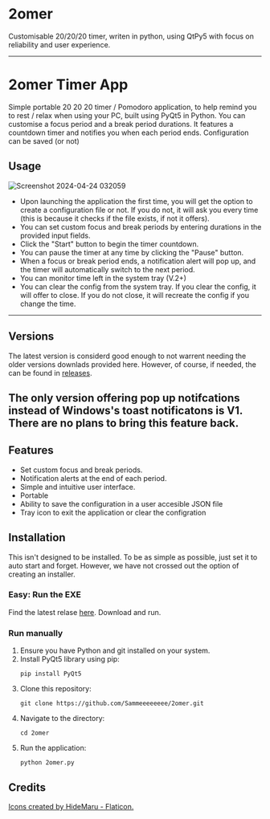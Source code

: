 
# 2omer
 Customisable 20/20/20 timer, writen in python, using QtPy5 with focus on reliability and user experience. 
 
-----------------------------

# 2omer Timer App

Simple portable 20 20 20 timer / Pomodoro application, to help remind you to rest / relax when using your PC, built using PyQt5 in Python. You can customise a focus period and a break period durations. It features a countdown timer and notifies you when each period ends. Configuration can be saved (or not)


## Usage
![Screenshot 2024-04-24 032059](https://github.com/Sammeeeeeeee/2omer/assets/139072031/f1e1e60c-ac17-4699-8eb8-5cccc8834dcc)
- Upon launching the application the first time, you will get the option to create a configuration file or not. If you do not, it will ask you every time (this is because it checks if the file exists, if not it offers).
- You can set custom focus and break periods by entering durations in the provided input fields.
- Click the "Start" button to begin the timer countdown.
- You can pause the timer at any time by clicking the "Pause" button.
- When a focus or break period ends, a notification alert will pop up, and the timer will automatically switch to the next period.
- You can monitor time left in the system tray (V.2+)
- You can clear the config from the system tray. If you clear the config, it will offer to close. If you do not close, it will recreate the config if you change the time. 
--------------
## Versions

The latest version is considerd good enough to not warrent needing the older versions downlads provided here.
However, of course, if needed, the can be found in [releases](https://github.com/Sammeeeeeeee/2omer/releases).

The only version offering pop up notifcations instead of Windows's toast notificatons is V1. There are no plans to bring this feature back. 
--------------

## Features

- Set custom focus and break periods.
- Notification alerts at the end of each period.
- Simple and intuitive user interface.
- Portable
- Ability to save the configuration in a user accesible JSON file 
- Tray icon to exit the application or clear the configration

## Installation

This isn't designed to be installed. To be as simple as possible, just set it to auto start and forget. However, we have not crossed out the option of creating an installer. 

### Easy: Run the EXE

Find the latest relase [here](https://github.com/Sammeeeeeeee/2omer/releases "Releases"). Download and run. 

### Run manually

1. Ensure you have Python and git installed on your system.
2. Install PyQt5 library using pip:
   ```
   pip install PyQt5
   ```
3. Clone this repository:
   ```
   git clone https://github.com/Sammeeeeeeee/2omer.git
   ```
4. Navigate to the directory:
   ```
   cd 2omer
   ```
5. Run the application:
   ```
   python 2omer.py
   ```


## Credits

<a href="https://www.flaticon.com/free-icons/time-and-date" title="Time and date icons">Icons created by HideMaru - Flaticon.</a>
